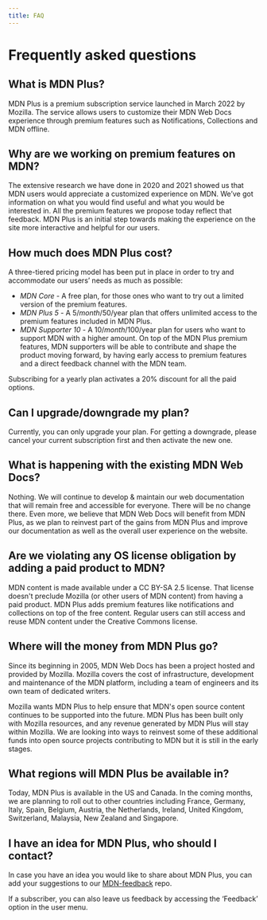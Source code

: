 ```yaml
---
title: FAQ
---
```


# Frequently asked questions

## What is MDN Plus?

MDN Plus is a premium subscription service launched in March 2022 by Mozilla.
The service allows users to customize their MDN Web Docs experience through
premium features such as Notifications, Collections and MDN offline.

## Why are we working on premium features on MDN?

The extensive research we have done in 2020 and 2021 showed us that MDN users
would appreciate a customized experience on MDN. We’ve got information on what
you would find useful and what you would be interested in. All the premium
features we propose today reflect that feedback. MDN Plus is an initial step
towards making the experience on the site more interactive and helpful for our
users.

## How much does MDN Plus cost?

A three-tiered pricing model has been put in place in order to try and
accommodate our users’ needs as much as possible:

- _MDN Core_ - A free plan, for those ones who want to try out a limited
  version of the premium features.
- _MDN Plus 5_ - A 5$/month/50$/year plan that offers unlimited access to the
  premium features included in MDN Plus.
- _MDN Supporter 10_ - A 10$/month/100$/year plan for users who want to
  support MDN with a higher amount. On top of the MDN Plus premium features,
  MDN supporters will be able to contribute and shape the product moving
  forward, by having early access to premium features and a direct feedback
  channel with the MDN team.

Subscribing for a yearly plan activates a 20% discount for all the paid options.

## Can I upgrade/downgrade my plan?

Currently, you can only upgrade your plan. For getting a downgrade, please
cancel your current subscription first and then activate the new one.

## What is happening with the existing MDN Web Docs?

Nothing. We will continue to develop & maintain our web documentation that will
remain free and accessible for everyone. There will be no change there. Even
more, we believe that MDN Web Docs will benefit from MDN Plus, as we plan to
reinvest part of the gains from MDN Plus and improve our documentation as well
as the overall user experience on the website.

## Are we violating any OS license obligation by adding a paid product to MDN?

MDN content is made available under a CC BY-SA 2.5 license. That license
doesn't preclude Mozilla (or other users of MDN content) from having a paid
product. MDN Plus adds premium features like notifications and collections on
top of the free content. Regular users can still access and reuse MDN content
under the Creative Commons license.

## Where will the money from MDN Plus go?

Since its beginning in 2005, MDN Web Docs has been a project hosted and
provided by Mozilla. Mozilla covers the cost of infrastructure, development
and maintenance of the MDN platform, including a team of engineers and its
own team of dedicated writers.

Mozilla wants MDN Plus to help ensure that MDN's open source content continues
to be supported into the future. MDN Plus has been built only with Mozilla
resources, and any revenue generated by MDN Plus will stay within Mozilla.
We are looking into ways to reinvest some of these additional funds into open
source projects contributing to MDN but it is still in the early stages.

## What regions will MDN Plus be available in?

Today, MDN Plus is available in the US and Canada. In the coming months, we are
planning to roll out to other countries including France, Germany, Italy,
Spain, Belgium, Austria, the Netherlands, Ireland, United Kingdom,
Switzerland, Malaysia, New Zealand and Singapore.

## I have an idea for MDN Plus, who should I contact?

In case you have an idea you would like to share about MDN Plus, you can add
your suggestions to our [MDN-feedback](https://github.com/mdn/MDN-feedback) repo.

If a subscriber, you can also leave us feedback by accessing the ‘Feedback’ option
in the user menu.
